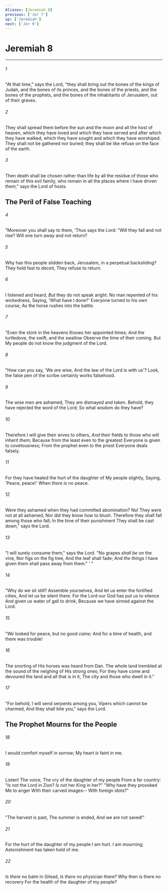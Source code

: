 ```yaml
---
Aliases: [Jeremiah 8]
previous: ['Jer 7']
up: ['Jeremiah']
next: ['Jer 9']
---
```

# Jeremiah 8

***


###### 1 
"At that time," says the Lord, "they shall bring out the bones of the kings of Judah, and the bones of its princes, and the bones of the priests, and the bones of the prophets, and the bones of the inhabitants of Jerusalem, out of their graves. 

###### 2 
They shall spread them before the sun and the moon and all the host of heaven, which they have loved and which they have served and after which they have walked, which they have sought and which they have worshiped. They shall not be gathered nor buried; they shall be like refuse on the face of the earth. 

###### 3 
Then death shall be chosen rather than life by all the residue of those who remain of this evil family, who remain in all the places where I have driven them," says the Lord of hosts.

## The Peril of False Teaching 

###### 4 
"Moreover you shall say to them, 'Thus says the Lord: "Will they fall and not rise? Will one turn away and not return? 

###### 5 
Why has this people slidden back, Jerusalem, in a perpetual backsliding? They hold fast to deceit, They refuse to return. 

###### 6 
I listened and heard, _But_ they do not speak aright. No man repented of his wickedness, Saying, 'What have I done?' Everyone turned to his own course, As the horse rushes into the battle. 

###### 7 
"Even the stork in the heavens Knows her appointed times; And the turtledove, the swift, and the swallow Observe the time of their coming. But My people do not know the judgment of the Lord. 

###### 8 
"How can you say, 'We _are_ wise, And the law of the Lord _is_ with us'? Look, the false pen of the scribe certainly works falsehood. 

###### 9 
The wise men are ashamed, They are dismayed and taken. Behold, they have rejected the word of the Lord; So what wisdom do they have? 

###### 10 
Therefore I will give their wives to others, _And_ their fields to those who will inherit _them;_ Because from the least even to the greatest Everyone is given to covetousness; From the prophet even to the priest Everyone deals falsely. 

###### 11 
For they have healed the hurt of the daughter of My people slightly, Saying, 'Peace, peace!' When _there is_ no peace. 

###### 12 
Were they ashamed when they had committed abomination? No! They were not at all ashamed, Nor did they know how to blush. Therefore they shall fall among those who fall; In the time of their punishment They shall be cast down," says the Lord. 

###### 13 
"I will surely consume them," says the Lord. "No grapes _shall be_ on the vine, Nor figs on the fig tree, And the leaf shall fade; And _the things_ I have given them shall pass away from them." ' " 

###### 14 
"Why do we sit still? Assemble yourselves, And let us enter the fortified cities, And let us be silent there. For the Lord our God has put us to silence And given us water of gall to drink, Because we have sinned against the Lord. 

###### 15 
"_We_ looked for peace, but no good _came;_ And for a time of health, and there was trouble! 

###### 16 
The snorting of His horses was heard from Dan. The whole land trembled at the sound of the neighing of His strong ones; For they have come and devoured the land and all that is in it, The city and those who dwell in it." 

###### 17 
"For behold, I will send serpents among you, Vipers which cannot be charmed, And they shall bite you," says the Lord.

## The Prophet Mourns for the People 

###### 18 
I would comfort myself in sorrow; My heart _is_ faint in me. 

###### 19 
Listen! The voice, The cry of the daughter of my people From a far country: "_Is_ not the Lord in Zion? _Is_ not her King in her?" "Why have they provoked Me to anger With their carved images-- With foreign idols?" 

###### 20 
"The harvest is past, The summer is ended, And we are not saved!" 

###### 21 
For the hurt of the daughter of my people I am hurt. I am mourning; Astonishment has taken hold of me. 

###### 22 
_Is there_ no balm in Gilead, _Is there_ no physician there? Why then is there no recovery For the health of the daughter of my people?

